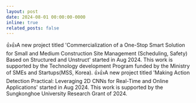 ```yaml
---
layout: post
date: 2024-08-01 00:00:00-0000
inline: true
related_posts: false
---
```


:+1::+1:A new project titled 'Commercialization of a One-Stop Smart Solution for Small and Medium Construction Site Management (Scheduling, Safety) Based on Structured and Unstruct' started in Aug 2024. This work is supported by the Technology development Program funded by the Ministry of SMEs and Startups(MSS, Korea).
:+1::+1:A new project titled 'Making Action Detection Practical: Leveraging 2D CNNs for Real-Time and Online Applications' started in Aug 2024. This work is supported by the Sungkonghoe University Research Grant of 2024.